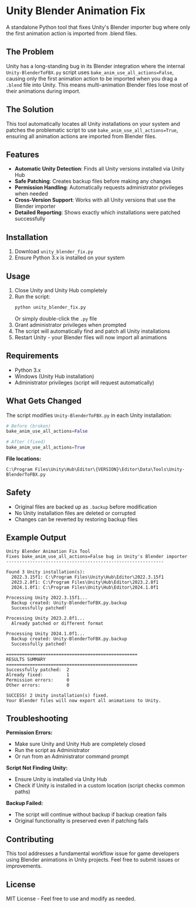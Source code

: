 # Unity Blender Animation Fix

A standalone Python tool that fixes Unity's Blender importer bug where only the first animation action is imported from .blend files.

## The Problem

Unity has a long-standing bug in its Blender integration where the internal `Unity-BlenderToFBX.py` script uses `bake_anim_use_all_actions=False`, causing only the first animation action to be imported when you drag a `.blend` file into Unity. This means multi-animation Blender files lose most of their animations during import.

## The Solution

This tool automatically locates all Unity installations on your system and patches the problematic script to use `bake_anim_use_all_actions=True`, ensuring all animation actions are imported from Blender files.

## Features

- **Automatic Unity Detection**: Finds all Unity versions installed via Unity Hub
- **Safe Patching**: Creates backup files before making any changes
- **Permission Handling**: Automatically requests administrator privileges when needed
- **Cross-Version Support**: Works with all Unity versions that use the Blender importer
- **Detailed Reporting**: Shows exactly which installations were patched successfully

## Installation

1. Download `unity_blender_fix.py`
2. Ensure Python 3.x is installed on your system

## Usage

1. Close Unity and Unity Hub completely
2. Run the script:
   ```bash
   python unity_blender_fix.py
   ```
   Or simply double-click the `.py` file
3. Grant administrator privileges when prompted
4. The script will automatically find and patch all Unity installations
5. Restart Unity - your Blender files will now import all animations

## Requirements

- Python 3.x
- Windows (Unity Hub installation)
- Administrator privileges (script will request automatically)

## What Gets Changed

The script modifies `Unity-BlenderToFBX.py` in each Unity installation:

```python
# Before (broken)
bake_anim_use_all_actions=False

# After (fixed) 
bake_anim_use_all_actions=True
```

**File locations:**
```
C:\Program Files\Unity\Hub\Editor\{VERSION}\Editor\Data\Tools\Unity-BlenderToFBX.py
```

## Safety

- Original files are backed up as `.backup` before modification
- No Unity installation files are deleted or corrupted
- Changes can be reverted by restoring backup files

## Example Output

```
Unity Blender Animation Fix Tool
Fixes bake_anim_use_all_actions=False bug in Unity's Blender importer
------------------------------------------------------------

Found 3 Unity installation(s):
  2022.3.15f1: C:\Program Files\Unity\Hub\Editor\2022.3.15f1
  2023.2.8f1: C:\Program Files\Unity\Hub\Editor\2023.2.8f1
  2024.1.0f1: C:\Program Files\Unity\Hub\Editor\2024.1.0f1

Processing Unity 2022.3.15f1...
  Backup created: Unity-BlenderToFBX.py.backup
  Successfully patched!

Processing Unity 2023.2.8f1...
  Already patched or different format

Processing Unity 2024.1.0f1...
  Backup created: Unity-BlenderToFBX.py.backup
  Successfully patched!

==================================================
RESULTS SUMMARY
==================================================
Successfully patched:  2
Already fixed:         1
Permission errors:     0
Other errors:          0

SUCCESS! 2 Unity installation(s) fixed.
Your Blender files will now export all animations to Unity.
```

## Troubleshooting

**Permission Errors:**
- Make sure Unity and Unity Hub are completely closed
- Run the script as Administrator
- Or run from an Administrator command prompt

**Script Not Finding Unity:**
- Ensure Unity is installed via Unity Hub
- Check if Unity is installed in a custom location (script checks common paths)

**Backup Failed:**
- The script will continue without backup if backup creation fails
- Original functionality is preserved even if patching fails

## Contributing

This tool addresses a fundamental workflow issue for game developers using Blender animations in Unity projects. Feel free to submit issues or improvements.

## License

MIT License - Feel free to use and modify as needed.
